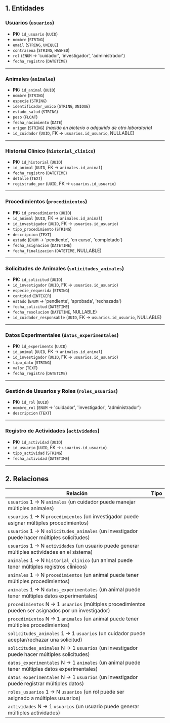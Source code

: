 ## **1. Entidades**  

### **Usuarios (`usuarios`)**  
- **PK:** `id_usuario` (`UUID`)  
- `nombre` (`STRING`)  
- `email` (`STRING`, `UNIQUE`)  
- `contrasena` (`STRING`, `HASHED`)  
- `rol` (`ENUM` → 'cuidador', 'investigador', 'administrador')  
- `fecha_registro` (`DATETIME`)  

---

### **Animales (`animales`)**  
- **PK:** `id_animal` (`UUID`)  
- `nombre` (`STRING`)  
- `especie` (`STRING`)  
- `identificador_unico` (`STRING`, `UNIQUE`)  
- `estado_salud` (`STRING`)  
- `peso` (`FLOAT`)  
- `fecha_nacimiento` (`DATE`)  
- `origen` (`STRING`)  *(nacido en bioterio o adquirido de otro laboratorio)*  
- `id_cuidador` (`UUID`, FK → `usuarios.id_usuario`, NULLABLE)   

---

### **Historial Clínico (`historial_clinico`)**  
- **PK:** `id_historial` (`UUID`)  
- `id_animal` (`UUID`, FK → `animales.id_animal`)  
- `fecha_registro` (`DATETIME`)  
- `detalle` (`TEXT`)  
- `registrado_por` (`UUID`, FK → `usuarios.id_usuario`)  

---

### **Procedimientos (`procedimientos`)**  
- **PK:** `id_procedimiento` (`UUID`)  
- `id_animal` (`UUID`, FK → `animales.id_animal`)  
- `id_investigador` (`UUID`, FK → `usuarios.id_usuario`)  
- `tipo_procedimiento` (`STRING`)  
- `descripcion` (`TEXT`)  
- `estado` (`ENUM` → 'pendiente', 'en curso', 'completado')  
- `fecha_asignacion` (`DATETIME`)  
- `fecha_finalizacion` (`DATETIME`, NULLABLE)  

---

### **Solicitudes de Animales (`solicitudes_animales`)**  
- **PK:** `id_solicitud` (`UUID`)  
- `id_investigador` (`UUID`, FK → `usuarios.id_usuario`)  
- `especie_requerida` (`STRING`)  
- `cantidad` (`INTEGER`)  
- `estado` (`ENUM` → 'pendiente', 'aprobada', 'rechazada')  
- `fecha_solicitud` (`DATETIME`)  
- `fecha_resolucion` (`DATETIME`, NULLABLE)  
- `id_cuidador_responsable` (`UUID`, FK → `usuarios.id_usuario`, NULLABLE)   

---

### **Datos Experimentales (`datos_experimentales`)**  
- **PK:** `id_experimento` (`UUID`)  
- `id_animal` (`UUID`, FK → `animales.id_animal`)  
- `id_investigador` (`UUID`, FK → `usuarios.id_usuario`)  
- `tipo_dato` (`STRING`)  
- `valor` (`TEXT`)  
- `fecha_registro` (`DATETIME`)  

---

### **Gestión de Usuarios y Roles (`roles_usuarios`)**  
- **PK:** `id_rol` (`UUID`)  
- `nombre_rol` (`ENUM` → 'cuidador', 'investigador', 'administrador')  
- `descripcion` (`TEXT`)  

---

### **Registro de Actividades (`actividades`)**  
- **PK:** `id_actividad` (`UUID`)  
- `id_usuario` (`UUID`, FK → `usuarios.id_usuario`)  
- `tipo_actividad` (`STRING`)  
- `fecha_actividad` (`DATETIME`)  

---

## **2. Relaciones**  

| Relación | Tipo |
|----------|------|
| `usuarios` 1 → N `animales` (un cuidador puede manejar múltiples animales) |
| `usuarios` 1 → N `procedimientos` (un investigador puede asignar múltiples procedimientos) |
| `usuarios` 1 → N `solicitudes_animales` (un investigador puede hacer múltiples solicitudes) |
| `usuarios` 1 → N `actividades` (un usuario puede generar múltiples actividades en el sistema) |
| `animales` 1 → N `historial_clinico` (un animal puede tener múltiples registros clínicos) |
| `animales` 1 → N `procedimientos` (un animal puede tener múltiples procedimientos) |
| `animales` 1 → N `datos_experimentales` (un animal puede tener múltiples datos experimentales) |
| `procedimientos` N → 1 `usuarios` (múltiples procedimientos pueden ser asignados por un investigador) |
| `procedimientos` N → 1 `animales` (un animal puede tener múltiples procedimientos) |
| `solicitudes_animales` 1 → 1 `usuarios` (un cuidador puede aceptar/rechazar una solicitud) |
| `solicitudes_animales` N → 1 `usuarios` (un investigador puede hacer múltiples solicitudes) |
| `datos_experimentales` N → 1 `animales` (un animal puede tener múltiples datos experimentales) |
| `datos_experimentales` N → 1 `usuarios` (un investigador puede registrar múltiples datos) |
| `roles_usuarios` 1 → N `usuarios` (un rol puede ser asignado a múltiples usuarios) |
| `actividades` N → 1 `usuarios` (un usuario puede generar múltiples actividades) |
